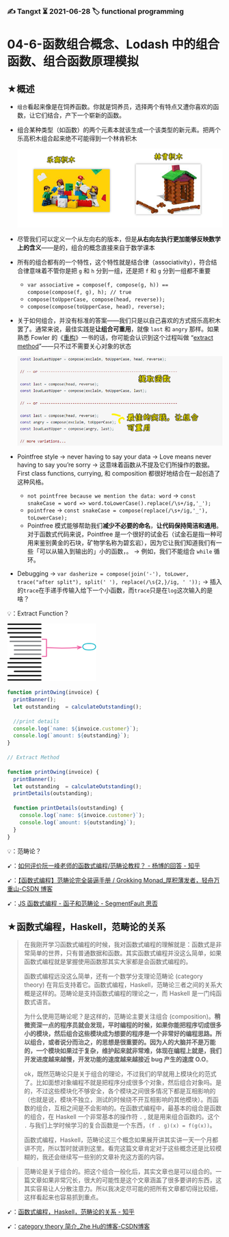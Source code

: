 ### ✍️ Tangxt ⏳ 2021-06-28 🏷️ functional programming

# 04-6-函数组合概念、Lodash 中的组合函数、组合函数原理模拟

## ★概述

- `组合`看起来像是在饲养函数。你就是饲养员，选择两个有特点又遭你喜欢的函数，让它们结合，产下一个崭新的函数。
- 组合某种类型（如函数）的两个元素本就该生成一个该类型的新元素。把两个乐高积木组合起来绝不可能得到一个林肯积木
  
  ![乐高 -> 林肯](assets/img/2021-06-29-08-39-39.png)
  
- 尽管我们可以定义一个从左向右的版本，但是**从右向左执行更加能够反映数学上的含义**——是的，组合的概念直接来自于数学课本
- 所有的组合都有的一个特性，这个特性就是结合律（associativity），符合结合律意味着不管你是把 `g` 和 `h` 分到一组，还是把 `f` 和 `g` 分到一组都不重要
  - `var associative = compose(f, compose(g, h)) == compose(compose(f, g), h); // true`
  - `compose(toUpperCase, compose(head, reverse));`
  - `compose(compose(toUpperCase, head), reverse);`
- 关于如何组合，并没有标准的答案——我们只是以自己喜欢的方式搭乐高积木罢了。通常来说，最佳实践是**让组合可重用**，就像 `last` 和 `angry` 那样。如果熟悉 Fowler 的《[重构](https://martinfowler.com/books/refactoring.html)》一书的话，你可能会认识到这个过程叫做 “[extract method](https://refactoring.com/catalog/extractFunction.html)”——只不过不需要关心对象的状态
  
  ![组合](assets/img/2021-06-29-09-04-13.png)
  
- Pointfree style -> never having to say your data -> Love means never having to say you’re sorry -> 这意味着函数从不提及它们所操作的数据。First class functions, currying, 和 composition 都很好地结合在一起创造了这种风格。
  - `not pointfree because we mention the data: word` -> `const snakeCase = word => word.toLowerCase().replace(/\s+/ig,'_');`
  - `pointfree` -> `const snakeCase = compose(replace(/\s+/ig,'_'), toLowerCase);`
  - Pointfree 模式能够帮助我们**减少不必要的命名**，**让代码保持简洁和通用**。对于函数式代码来说，Pointfree 是一个很好的试金石（试金石是指一种可用来鉴别黄金的石块，矿物学名称为碧玄岩），因为它让我们知道我们有一些「可以从输入到输出的」小的函数，。 -> 例如，我们不能组合 `while` 循环。
- Debugging -> `var dasherize = compose(join('-'), toLower, trace("after split"), split(' '), replace(/\s{2,}/ig, ' '));` -> 插入的`trace`在手递手传输入给下一个小函数，而`trace`只是在`log`这次输入的是啥？

💡：Extract Function？

![Extract Function](assets/img/2021-06-29-09-05-24.png)

``` js
function printOwing(invoice) {
  printBanner();
  let outstanding  = calculateOutstanding();

  //print details
  console.log(`name: ${invoice.customer}`);
  console.log(`amount: ${outstanding}`);  
}

// Extract Method

function printOwing(invoice) {
  printBanner();
  let outstanding  = calculateOutstanding();
  printDetails(outstanding);

  function printDetails(outstanding) {
    console.log(`name: ${invoice.customer}`);
    console.log(`amount: ${outstanding}`);
  }
}
```

💡：范畴论？

➹：[如何评价阮一峰老师的函数式编程/范畴论教程？ - 杨博的回答 - 知乎](https://www.zhihu.com/question/278267469/answer/401128713)

➹：[【函数式编程】范畴论完全装逼手册 / Grokking Monad_厚积薄发者，轻舟万重山-CSDN 博客](https://blog.csdn.net/reliveIT/article/details/82959858)

➹：[JS 函数式编程 - 函子和范畴论 - SegmentFault 思否](https://segmentfault.com/a/1190000016829296)

## ★函数式编程，Haskell，范畴论的关系

> 在我刚开学习函数式编程的时候，我对函数式编程的理解就是：函数式是非常简单的世界，只有普通数据和函数。其实函数式编程并没这么简单，如果函数式编程就是掌握使用函数那其实大家都是会函数式编程的。
> 
> 函数式编程远没这么简单，还有一个数学分支理论范畴论 (category theory) 在背后支持着它。函数式编程，Haskell，范畴论三者之间的关系大概是这样的。范畴论是支持函数式编程的理论之一，而 Haskell 是一门纯函数式语言。
> 
> 为什么使用范畴论呢？是这样的，范畴论主要关注组合 (composition)。**稍微资深一点的程序员就会发现，平时编程的时候，如果你能把程序切成很多小的模块，然后组合这些模块成为想要的程序是一个非常好的编程思路。所以组合，或者说分而治之，的思想是很重要的。因为人的大脑并不是万能的，一个模块如果过于复杂，维护起来就非常难，体现在编程上就是，我们开发进度越来越慢，开发功能的速度越来越接近 bug 产生的速度 O.O**。
> 
> ok，既然范畴论只是关于组合的理论，不过我们的早就用上模块化的范式了。比如面想对象编程不就是把程序分成很多个对象，然后组合对象吗。是的，不过这些模块化不够安全，各个模块之间很多情况下都是互相影响的（也就是说，模块不独立，测试的时候绕不开互相影响的其他模块）。而函数的组合，互相之间是不会影响的。在函数式编程中，最基本的组合是函数的组合，在 Haskell 一个非常基本的操作符 `.` , 就是用来组合函数的。这个 `.` 与我们上学时候学习的复合函数是一个东西，`(f . g)(x) = f(g(x))`。
> 
> 函数式编程，Haskell，范畴论这三个概念如果展开讲其实讲一天一个月都讲不完，所以暂时就讲到这里。看完这篇文章肯定对于这些概念还是比较模糊的，我还会继续写一些别的文章补充这方面的内容。

> 范畴论是关于组合的。把这个组合一般化后，其实文章也是可以组合的。一篇文章如果非常冗长，很大的可能性是这个文章涵盖了很多要讲的东西，这其实容易让人分散注意力。所以我决定尽可能的把所有文章都切得比较细，这样看起来也容易抓到重点。

➹：[函数式编程，Haskell，范畴论的关系 - 知乎](https://zhuanlan.zhihu.com/p/31508545)

➹：[category theory 简介_Zhe Hu的博客-CSDN博客](https://blog.csdn.net/weixin_43801661/article/details/84670359)

